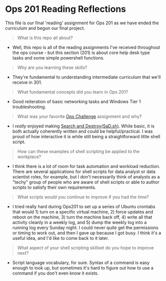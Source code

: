 # Ops 201 Reading Reflections
 This file is our final 'reading' assignment for Ops 201 as we have ended the curriculum and begun our final project.

> What is this repo all about?
   - Well, this repo is all of the reading assignments I've received throughout the ops course - but this section (201) is about core help desk type tasks and some simple powershell functions.

> Why are you learning these skills?
   - They're fundamental to understanding intermediate curriculum that we'll receive in 301.

> What fundamental concepts did you learn in Ops 201?
   - Good reiteration of basic networking tasks and Windows Tier 1 troubleshooting.

> What was your favorite [Ops Challenge](https://github.com/subtropicalhorseback/opschallenges) assignment and why?
   - I *really* enjoyed making [Search and Destroy(SaD.sh)](https://github.com/subtropicalhorseback/opschallenges/blob/main/04_SaD.sh). While basic, it is both actually coherently written and could be helpful/practical. I was proud of how interactive it is while still being a straightforward little shell script.

> How can these examples of shell scripting be applied to the workplace?
   - I think there is a lot of room for task automation and workload reduction. There are several applications for shell scripts for data analyst or data scientist roles, for example, but I don't necessarily think of analysts as a "techy" group of people who are aware of shell scripts or able to author scripts to satisfy their own requirements.

> What scripts would you continue to improve if you had the time?
   - I tried really hard during Ops201 to set up a series of Ubuntu crontabs that would 1) turn on a specific virtual machine, 2) force updates and reboot on the machine, 3) turn the machine back off, 4) write all that activity cleanly in a weekly log, and 5) dump the weekly log into a running log every Sunday night. I could never quite get the permissions or timing to work out, and then I gave up because I got busy. I think it's a useful idea, and I'd like to come back to it later.

> What aspect of your shell scripting skillset do you hope to improve next?
   - Script language vocabulary, for sure. Syntax of a command is easy enough to look up, but sometimes it's hard to figure out how to use a command if you don't even know it exists.
